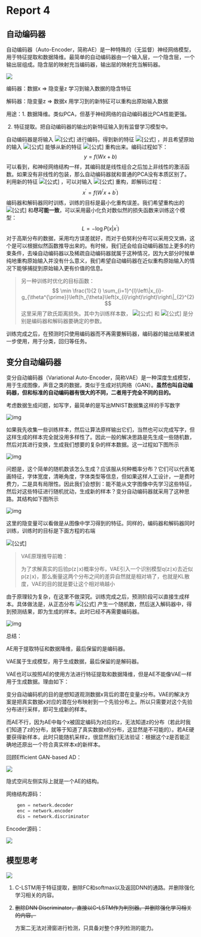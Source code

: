 # Report 4

## 自动编码器

自动编码器（Auto-Encoder，简称AE）是一种特殊的（无监督）神经网络模型，用于特征提取和数据降维。最简单的自动编码器由一个输入层，一个隐含层，一个输出层组成。隐含层的映射充当编码器，输出层的映射充当解码器。



![](http://img.cdn.leonwang.top/20191024153235.png)

编码器：数据x => 隐变量z      学习到输入数据的隐含特征

解码器：隐变量z => 数据x      用学习到的新特征可以重构出原始输入数据

用途：1. 数据降维。类似PCA，但基于神经网络的自动编码器比PCA性能更强。

​			2. 特征提取。把自动编码器的输出的新特征输入到有监督学习模型中。



自动编码器是将输入 ![[公式]](https://www.zhihu.com/equation?tex=x) 进行编码，得到新的特征 ![[公式]](https://www.zhihu.com/equation?tex=y) ，并且希望原始的输入 ![[公式]](https://www.zhihu.com/equation?tex=x) 能够从新的特征 ![[公式]](https://www.zhihu.com/equation?tex=y) 重构出来。编码过程如下：
$$
y=f(W x+b)
$$
可以看到，和神经网络结构一样，其编码就是线性组合之后加上非线性的激活函数。如果没有非线性的包装，那么自动编码器就和普通的PCA没有本质区别了。利用新的特征 ![[公式]](https://www.zhihu.com/equation?tex=y) ，可以对输入 ![[公式]](https://www.zhihu.com/equation?tex=x) 重构，即解码过程：
$$
x^{\prime}=f\left(W^{\prime} x+b^{\prime}\right)
$$
编码器和解码器同时训练，训练的目标是最小化重构误差。我们希望重构出的 ![[公式]](https://www.zhihu.com/equation?tex=x%27) 和**尽可能一致**，可以采用最小化负对数似然的损失函数来训练这个模型：
$$
L=-\log P\left(x | x^{\prime}\right)
$$
对于高斯分布的数据，采用均方误差就好，而对于伯努利分布可以采用交叉熵，这个是可以根据似然函数推导出来的。有时候，我们还会给自动编码器加上更多的约束条件，去噪自动编码器以及稀疏自动编码器就属于这种情况，因为大部分时候单纯地重构原始输入并没有什么意义，我们希望自动编码器在近似重构原始输入的情况下能够捕捉到原始输入更有价值的信息。

> 另一种训练时优化的目标函数：
> $$
> \min \frac{1}{2 l} \sum_{i=1}^{l}\left\|x_{i}-g_{\theta^{\prime}}\left(h_{\theta}\left(x_{i}\right)\right)\right\|_{2}^{2}
> $$
> 这里采用了欧氏距离损失。其中为训练样本数， ![[公式]](https://www.zhihu.com/equation?tex=%5Ctheta) 和 ![[公式]](https://www.zhihu.com/equation?tex=%7B%5Ctheta%7D%27) 是分别是编码器和解码器要确定的参数。

训练完成之后，在预测时只使用编码器而不再需要解码器，编码器的输出结果被进一步使用，用于分类，回归等任务。





## 变分自动编码器

变分自动编码器（Variational Auto-Encoder，简称VAE）是一种深度生成模型，用于生成图像，声音之类的数据，类似于生成对抗网络（GAN）。**虽然也叫自动编码器，但和标准的自动编码器有很大的不同，二者用于完全不同的目的。**

考虑数据生成问题，如写字，最简单的是写出MNIST数据集这样的手写数字

![img](https://pic2.zhimg.com/80/v2-132a5d2e46332711784d71bfe4931d61_hd.png)

如果我先收集一些训练样本，然后让算法原样输出它们，当然也可以完成写字，但这样生成的样本完全就没用多样性了。因此一般的解决思路是先生成一些随机数，然后对其进行变换，生成我们想要的复杂的样本数据。这一过程如下图所示

![img](https://pic3.zhimg.com/80/v2-25371764fa41948c5c401f8ccc23e5b6_hd.png)

问题是，这个简单的随机数该怎么生成？应该服从何种概率分布？它们可以代表笔画特征，字体宽度，清晰角度，字体类型等信息，但如果这样人工设计，一是费时费力，二是具有局限性。因此我们会想到：能不能从文字图像中先学习这些特征，然后对这些特征进行随机扰动，生成新的样本？变分自动编码器就采用了这种思路。其结构如下图所示

![img](https://pic4.zhimg.com/80/v2-b063a79dc35cd5dea115699402b66453_hd.png)

这里的隐变量可以看做是从图像中学习得到的特征。同样的，编码器和解码器同时训练，训练时的目标是下面方程的右端

![[公式]](https://www.zhihu.com/equation?tex=%5Clog+p%28x%29+-D_%7BKL%7D%5Cleft+%5B+q%28z%7Cx%29+%5Cright+%7C%7Cp%28z%7Cx%29%5D+%3D+E_%7Bz-q%7D%5Cleft+%5B+%5Clog+p%28x%7Cz%29+%5Cright+%5D+-+D_%7BKL%7D%5Cleft+%5B+q%28z%7Cx%29%7C%7Cp%28z%29+%5Cright+%5D)

> VAE原理推导前瞻：
>
> 为了求解真实的后验p(z∣x)概率分布，VAE引入一个识别模型q(z∣x)去近似p(z∣x)，那么衡量这两个分布之间的差异自然就是相对墒了，也就是KL散度，VAE的目的就是要让这个相对墒越小

由于原理较为复杂，在这里不做深究。训练完成之后，预测阶段可以直接生成样本。具体做法是，从正态分布 ![[公式]](https://www.zhihu.com/equation?tex=Z%5Csim+N%280%2CI%29) 产生一个随机数，然后送入解码器中，得到预测结果，即为生成的样本。此时已经不再需要编码器。

![img](https://pic2.zhimg.com/80/v2-941efdf56d20ef2b24732a1145cfc771_hd.png)



总结：

AE用于提取特征和数据降维，最后保留的是编码器。

VAE属于生成模型，用于生成数据，最后保留的是解码器。

VAE也可以按照AE的使用方法进行特征提取和数据降维，但是AE不能像VAE一样用于生成数据。理由如下：

变分自动编码机的目的是想知道观测数据x背后的潜在变量z分布。VAE的解决方案是把真实数据x对应的潜在分布映射到一个先验分布上。所以只需要对这个先验分布进行采样，即可生成新的样本。

而AE不行，因为AE中每个x被固定编码为对应的z，无法知道z的分布（若此时我们知道了z的分布，就等于知道了真实数据x的分布，这显然是不可能的）。若AE硬要获得新样本，此时只能随机采样z，很显然我们无法验证：根据这个z是否能正确地还原出一个符合真实样本x的新样本。



回顾Efficient GAN-based AD：

![](http://img.cdn.leonwang.top/20191025095134.png)

隐式空间左侧实际上就是一个AE的结构。

网络结构源码：

```python
	gen = network.decoder
    enc = network.encoder
    dis = network.discriminator
```

Encoder源码：

![](http://img.cdn.leonwang.top/20191025095202.png)







## 模型思考

![](http://img.cdn.leonwang.top/20191024161330.png)

1. C-LSTM用于特征提取，删除FC和softmax以及返回DNN的通路。并删除强化学习相关的内容。

2. ~~删除DNN Discriminator，直接以C-LSTM作为判别器。并删除强化学习相关的内容。~~

    方案二无法对滑窗进行检测，只具备对整个序列检测的能力。



